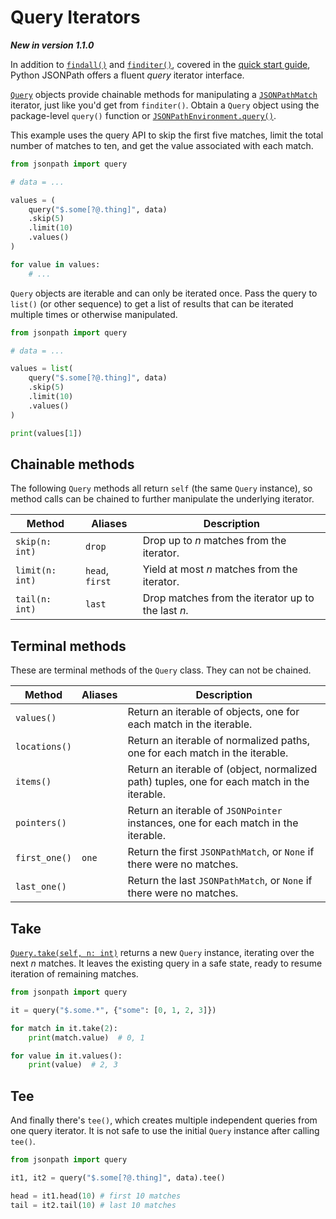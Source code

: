 # Query Iterators

**_New in version 1.1.0_**

In addition to [`findall()`](api.md#jsonpath.JSONPathEnvironment.findall) and [`finditer()`](api.md#jsonpath.JSONPathEnvironment.finditer), covered in the [quick start guide](./quickstart.md), Python JSONPath offers a fluent _query_ iterator interface.

[`Query`](api.md#jsonpath.Query) objects provide chainable methods for manipulating a [`JSONPathMatch`](api.md#jsonpath.JSONPathMatch) iterator, just like you'd get from `finditer()`. Obtain a `Query` object using the package-level `query()` function or [`JSONPathEnvironment.query()`](api.md#jsonpath.JSONPathEnvironment.query).

This example uses the query API to skip the first five matches, limit the total number of matches to ten, and get the value associated with each match.

```python
from jsonpath import query

# data = ...

values = (
    query("$.some[?@.thing]", data)
    .skip(5)
    .limit(10)
    .values()
)

for value in values:
    # ...
```

`Query` objects are iterable and can only be iterated once. Pass the query to `list()` (or other sequence) to get a list of results that can be iterated multiple times or otherwise manipulated.

```python
from jsonpath import query

# data = ...

values = list(
    query("$.some[?@.thing]", data)
    .skip(5)
    .limit(10)
    .values()
)

print(values[1])
```

## Chainable methods

The following `Query` methods all return `self` (the same `Query` instance), so method calls can be chained to further manipulate the underlying iterator.

| Method          | Aliases         | Description                                        |
| --------------- | --------------- | -------------------------------------------------- |
| `skip(n: int)`  | `drop`          | Drop up to _n_ matches from the iterator.          |
| `limit(n: int)` | `head`, `first` | Yield at most _n_ matches from the iterator.       |
| `tail(n: int)`  | `last`          | Drop matches from the iterator up to the last _n_. |

## Terminal methods

These are terminal methods of the `Query` class. They can not be chained.

| Method        | Aliases | Description                                                                                 |
| ------------- | ------- | ------------------------------------------------------------------------------------------- |
| `values()`    |         | Return an iterable of objects, one for each match in the iterable.                          |
| `locations()` |         | Return an iterable of normalized paths, one for each match in the iterable.                 |
| `items()`     |         | Return an iterable of (object, normalized path) tuples, one for each match in the iterable. |
| `pointers()`  |         | Return an iterable of `JSONPointer` instances, one for each match in the iterable.          |
| `first_one()` | `one`   | Return the first `JSONPathMatch`, or `None` if there were no matches.                       |
| `last_one()`  |         | Return the last `JSONPathMatch`, or `None` if there were no matches.                        |

## Take

[`Query.take(self, n: int)`](api.md#jsonpath.Query.take) returns a new `Query` instance, iterating over the next _n_ matches. It leaves the existing query in a safe state, ready to resume iteration of remaining matches.

```python
from jsonpath import query

it = query("$.some.*", {"some": [0, 1, 2, 3]})

for match in it.take(2):
    print(match.value)  # 0, 1

for value in it.values():
    print(value)  # 2, 3
```

## Tee

And finally there's `tee()`, which creates multiple independent queries from one query iterator. It is not safe to use the initial `Query` instance after calling `tee()`.

```python
from jsonpath import query

it1, it2 = query("$.some[?@.thing]", data).tee()

head = it1.head(10) # first 10 matches
tail = it2.tail(10) # last 10 matches
```

